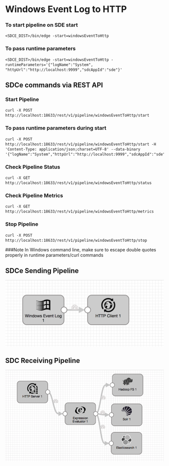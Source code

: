 # Windows Event Log to HTTP

### To start pipeline on SDE start

    <SDCE_DIST>/bin/edge -start=windowsEventToHttp

### To pass runtime parameters

    <SDCE_DIST>/bin/edge -start=windowsEventToHttp -runtimeParameters='{"logName":"System", "httpUrl":"http://localhost:9999","sdcAppId":"sde"}'


## SDCe commands via REST API

### Start Pipeline
    curl -X POST http://localhost:18633/rest/v1/pipeline/windowsEventToHttp/start

### To pass runtime parameters during start
    curl -X POST http://localhost:18633/rest/v1/pipeline/windowsEventToHttp/start -H 'Content-Type: application/json;charset=UTF-8' --data-binary '{"logName":"System","httpUrl":"http://localhost:9999","sdcAppId":"sde"}'

### Check Pipeline Status
    curl -X GET http://localhost:18633/rest/v1/pipeline/windowsEventToHttp/status

### Check Pipeline Metrics
    curl -X GET http://localhost:18633/rest/v1/pipeline/windowsEventToHttp/metrics

### Stop Pipeline
    curl -X POST http://localhost:18633/rest/v1/pipeline/windowsEventToHttp/stop


###Note
  In Windows command line, make sure to escape double quotes properly in runtime parameters/curl commands

## SDCe Sending Pipeline

![Image of SDCe Sending Pipeline](edge.png)


## SDC Receiving Pipeline

![Image of SDC Receiving Pipeline](sdchttp.png)
